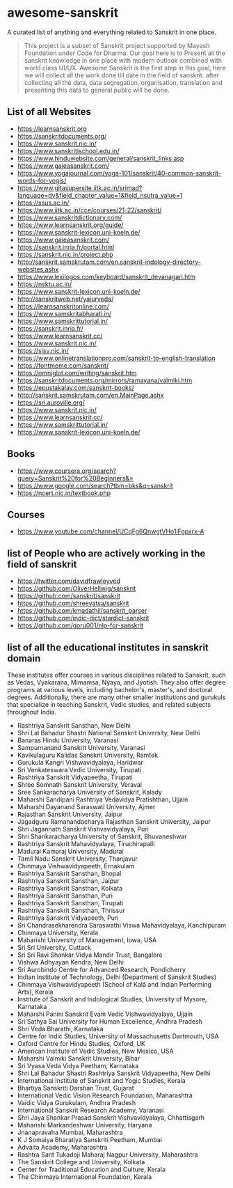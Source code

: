 # awesome-sanskrit
A curated list of anything and everything related to Sanskrit in one place.

> This project is a subset of Sanskrit project supported by Mayash Foundation under Code for Dharma. 
> Our goal here is to Present all the sanskrit knowledge in one place with modern outlook combined with world class UI/UX.
> Awesome Sanskrit is the first step in this goal, here we will collect all the work done till date in the field of sanskrit.
> after collecting all the data, data segregation, organisation, translation and presenting this data to general public will be done.

## List of all Websites

- https://learnsanskrit.org
- https://sanskritdocuments.org/
- https://www.sanskrit.nic.in/
- https://www.sanskritischool.edu.in/
- https://www.hinduwebsite.com/general/sanskrit_links.asp
- https://www.gaieasanskrit.com/
- https://www.yogajournal.com/yoga-101/sanskrit/40-common-sanskrit-words-for-yogis/
- https://www.gitasupersite.iitk.ac.in/srimad?language=dv&field_chapter_value=1&field_nsutra_value=1
- https://ssus.ac.in/
- https://www.iitk.ac.in/cce/courses/21-22/sanskrit/
- https://www.sanskritdictionary.com/
- https://www.learnsanskrit.org/guide/
- https://www.sanskrit-lexicon.uni-koeln.de/
- https://www.gaieasanskrit.com/
- https://sanskrit.inria.fr/portal.html 
- https://sanskrit.nic.in/project.php
- http://sanskrit.samskrutam.com/en.sanskrit-indology-directory-websites.ashx
- https://www.lexilogos.com/keyboard/sanskrit_devanagari.htm
- https://nsktu.ac.in/
- https://www.sanskrit-lexicon.uni-koeln.de/
- http://sanskritweb.net/yajurveda/
- https://learnsanskritonline.com/
- https://www.samskritabharati.in/
- https://www.samskrittutorial.in/
- https://sanskrit.inria.fr/
- https://www.learnsanskrit.cc/
- https://www.sanskrit.nic.in/
- https://sjsv.nic.in/
- https://www.onlinetranslationpro.com/sanskrit-to-english-translation
- https://fontmeme.com/sanskrit/
- https://omniglot.com/writing/sanskrit.htm
- https://sanskritdocuments.org/mirrors/ramayana/valmiki.htm
- https://epustakalay.com/sanskrit-books/
- http://sanskrit.samskrutam.com/en.MainPage.ashx
- https://sri.auroville.org/
- https://www.sanskrit.nic.in/
- https://www.learnsanskrit.cc/
- https://www.samskrittutorial.in/
- https://www.sanskrit-lexicon.uni-koeln.de/

## Books

- https://www.coursera.org/search?query=Sanskrit%20for%20Beginners&=
- https://www.google.com/search?tbm=bks&q=sanskrit
- https://ncert.nic.in/textbook.php

## Courses

- https://www.youtube.com/channel/UCqFg6QnwgtVHo1iFgpxrx-A

## list of People who are actively working in the field of sanskrit

- https://twitter.com/davidfrawleyved
- https://github.com/OliverHellwig/sanskrit
- https://github.com/sanskrit/sanskrit
- https://github.com/shreevatsa/sanskrit
- https://github.com/kmadathil/sanskrit_parser
- https://github.com/indic-dict/stardict-sanskrit
- https://github.com/goru001/nlp-for-sanskrit

## list of all the educational institutes in sanskrit domain
These institutes offer courses in various disciplines related to Sanskrit, such as Vedas, Vyakarana, Mimamsa, Nyaya, and Jyotish. They also offer degree programs at various levels, including bachelor's, master's, and doctoral degrees. Additionally, there are many other smaller institutions and gurukuls that specialize in teaching Sanskrit, Vedic studies, and related subjects throughout India.

- Rashtriya Sanskrit Sansthan, New Delhi
- Shri Lal Bahadur Shastri National Sanskrit University, New Delhi
- Banaras Hindu University, Varanasi
- Sampurnanand Sanskrit University, Varanasi
- Kavikulaguru Kalidas Sanskrit University, Ramtek
- Gurukula Kangri Vishwavidyalaya, Haridwar
- Sri Venkateswara Vedic University, Tirupati
- Rashtriya Sanskrit Vidyapeetha, Tirupati
- Shree Somnath Sanskrit University, Veraval
- Sree Sankaracharya University of Sanskrit, Kalady
- Maharshi Sandipani Rashtriya Vedavidya Pratishthan, Ujjain
- Maharshi Dayanand Saraswati University, Ajmer
- Rajasthan Sanskrit University, Jaipur
- Jagadguru Ramanandacharya Rajasthan Sanskrit University, Jaipur
- Shri Jagannath Sanskrit Vishvavidyalaya, Puri
- Shri Shankaracharya University of Sanskrit, Bhuvaneshwar
- Rashtriya Sanskrit Mahavidyalaya, Tiruchirapalli
- Madurai Kamaraj University, Madurai
- Tamil Nadu Sanskrit University, Thanjavur
- Chinmaya Vishwavidyapeeth, Ernakulam
- Rashtriya Sanskrit Sansthan, Bhopal
- Rashtriya Sanskrit Sansthan, Jaipur
- Rashtriya Sanskrit Sansthan, Kolkata
- Rashtriya Sanskrit Sansthan, Puri
- Rashtriya Sanskrit Sansthan, Tirupati
- Rashtriya Sanskrit Sansthan, Thrissur
- Rashtriya Sanskrit Vidyapeeth, Puri
- Sri Chandrasekharendra Saraswathi Viswa Mahavidyalaya, Kanchipuram
- Chinmaya University, Kerala
- Maharishi University of Management, Iowa, USA
- Sri Sri University, Cuttack
- Sri Sri Ravi Shankar Vidya Mandir Trust, Bangalore
- Vishwa Adhyayan Kendra, New Delhi
- Sri Aurobindo Centre for Advanced Research, Pondicherry
- Indian Institute of Technology, Delhi (Department of Sanskrit Studies)
- Chinmaya Vishwavidyapeeth (School of Kalā and Indian Performing Arts), Kerala
- Institute of Sanskrit and Indological Studies, University of Mysore, Karnataka
- Maharshi Panini Sanskrit Evam Vedic Vishwavidyalaya, Ujjain
- Sri Sathya Sai University for Human Excellence, Andhra Pradesh
- Shri Veda Bharathi, Karnataka
- Centre for Indic Studies, University of Massachusetts Dartmouth, USA
- Oxford Centre for Hindu Studies, Oxford, UK
- American Institute of Vedic Studies, New Mexico, USA
- Maharshi Valmiki Sanskrit University, Bihar
- Sri Vyasa Veda Vidya Peetham, Karnataka
- Shri Lal Bahadur Shastri Rashtriya Sanskrit Vidyapeetha, New Delhi
- International Institute of Sanskrit and Yogic Studies, Kerala
- Bhartiya Sanskriti Darshan Trust, Gujarat
- International Vedic Vision Research Foundation, Maharashtra
- Vaidic Vidya Gurukulam, Andhra Pradesh
- International Sanskrit Research Academy, Varanasi
- Shri Jaya Shankar Prasad Sanskrit Vishvavidyalaya, Chhattisgarh
- Maharishi Markandeshwar University, Haryana
- Jnanapravaha Mumbai, Maharashtra
- K J Somaiya Bharatiya Sanskriti Peetham, Mumbai
- Advaita Academy, Maharashtra
- Rashtra Sant Tukadoji Maharaj Nagpur University, Maharashtra
- The Sanskrit College and University, Kolkata
- Center for Traditional Education and Culture, Kerala
- The Chinmaya International Foundation, Kerala

